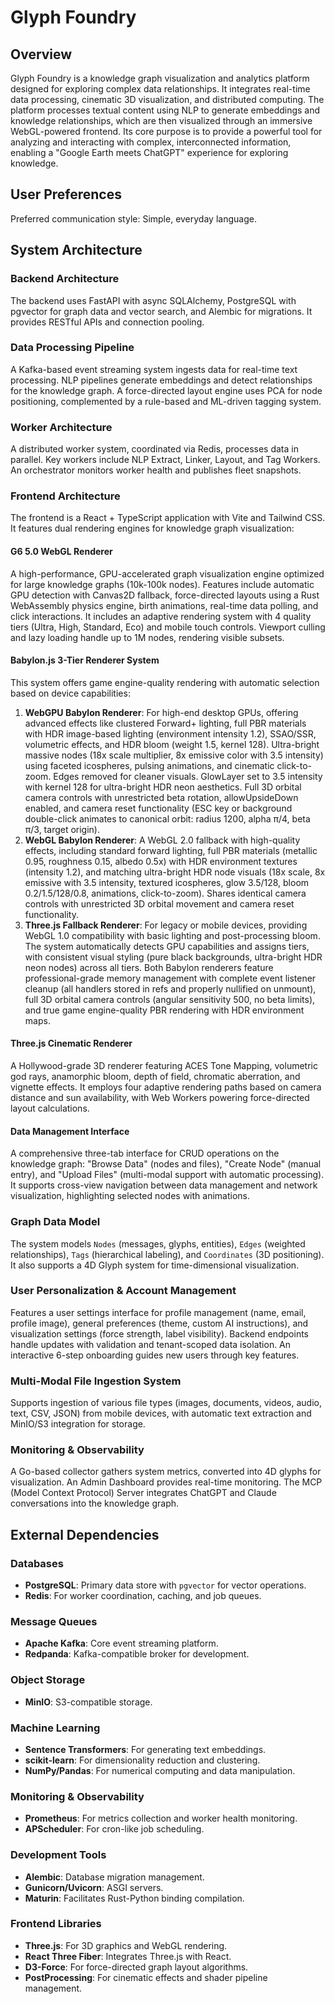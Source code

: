 # Glyph Foundry

## Overview
Glyph Foundry is a knowledge graph visualization and analytics platform designed for exploring complex data relationships. It integrates real-time data processing, cinematic 3D visualization, and distributed computing. The platform processes textual content using NLP to generate embeddings and knowledge relationships, which are then visualized through an immersive WebGL-powered frontend. Its core purpose is to provide a powerful tool for analyzing and interacting with complex, interconnected information, enabling a "Google Earth meets ChatGPT" experience for exploring knowledge.

## User Preferences
Preferred communication style: Simple, everyday language.

## System Architecture

### Backend Architecture
The backend uses FastAPI with async SQLAlchemy, PostgreSQL with pgvector for graph data and vector search, and Alembic for migrations. It provides RESTful APIs and connection pooling.

### Data Processing Pipeline
A Kafka-based event streaming system ingests data for real-time text processing. NLP pipelines generate embeddings and detect relationships for the knowledge graph. A force-directed layout engine uses PCA for node positioning, complemented by a rule-based and ML-driven tagging system.

### Worker Architecture
A distributed worker system, coordinated via Redis, processes data in parallel. Key workers include NLP Extract, Linker, Layout, and Tag Workers. An orchestrator monitors worker health and publishes fleet snapshots.

### Frontend Architecture
The frontend is a React + TypeScript application with Vite and Tailwind CSS. It features dual rendering engines for knowledge graph visualization:

#### G6 5.0 WebGL Renderer
A high-performance, GPU-accelerated graph visualization engine optimized for large knowledge graphs (10k-100k nodes). Features include automatic GPU detection with Canvas2D fallback, force-directed layouts using a Rust WebAssembly physics engine, birth animations, real-time data polling, and click interactions. It includes an adaptive rendering system with 4 quality tiers (Ultra, High, Standard, Eco) and mobile touch controls. Viewport culling and lazy loading handle up to 1M nodes, rendering visible subsets.

#### Babylon.js 3-Tier Renderer System
This system offers game engine-quality rendering with automatic selection based on device capabilities:
1.  **WebGPU Babylon Renderer**: For high-end desktop GPUs, offering advanced effects like clustered Forward+ lighting, full PBR materials with HDR image-based lighting (environment intensity 1.2), SSAO/SSR, volumetric effects, and HDR bloom (weight 1.5, kernel 128). Ultra-bright massive nodes (18x scale multiplier, 8x emissive color with 3.5 intensity) using faceted icospheres, pulsing animations, and cinematic click-to-zoom. Edges removed for cleaner visuals. GlowLayer set to 3.5 intensity with kernel 128 for ultra-bright HDR neon aesthetics. Full 3D orbital camera controls with unrestricted beta rotation, allowUpsideDown enabled, and camera reset functionality (ESC key or background double-click animates to canonical orbit: radius 1200, alpha π/4, beta π/3, target origin).
2.  **WebGL Babylon Renderer**: A WebGL 2.0 fallback with high-quality effects, including standard forward lighting, full PBR materials (metallic 0.95, roughness 0.15, albedo 0.5x) with HDR environment textures (intensity 1.2), and matching ultra-bright HDR node visuals (18x scale, 8x emissive with 3.5 intensity, textured icospheres, glow 3.5/128, bloom 0.2/1.5/128/0.8, animations, click-to-zoom). Shares identical camera controls with unrestricted 3D orbital movement and camera reset functionality.
3.  **Three.js Fallback Renderer**: For legacy or mobile devices, providing WebGL 1.0 compatibility with basic lighting and post-processing bloom.
The system automatically detects GPU capabilities and assigns tiers, with consistent visual styling (pure black backgrounds, ultra-bright HDR neon nodes) across all tiers. Both Babylon renderers feature professional-grade memory management with complete event listener cleanup (all handlers stored in refs and properly nullified on unmount), full 3D orbital camera controls (angular sensitivity 500, no beta limits), and true game engine-quality PBR rendering with HDR environment maps.

#### Three.js Cinematic Renderer
A Hollywood-grade 3D renderer featuring ACES Tone Mapping, volumetric god rays, anamorphic bloom, depth of field, chromatic aberration, and vignette effects. It employs four adaptive rendering paths based on camera distance and sun availability, with Web Workers powering force-directed layout calculations.

#### Data Management Interface
A comprehensive three-tab interface for CRUD operations on the knowledge graph: "Browse Data" (nodes and files), "Create Node" (manual entry), and "Upload Files" (multi-modal support with automatic processing). It supports cross-view navigation between data management and network visualization, highlighting selected nodes with animations.

### Graph Data Model
The system models `Nodes` (messages, glyphs, entities), `Edges` (weighted relationships), `Tags` (hierarchical labeling), and `Coordinates` (3D positioning). It also supports a 4D Glyph system for time-dimensional visualization.

### User Personalization & Account Management
Features a user settings interface for profile management (name, email, profile image), general preferences (theme, custom AI instructions), and visualization settings (force strength, label visibility). Backend endpoints handle updates with validation and tenant-scoped data isolation. An interactive 6-step onboarding guides new users through key features.

### Multi-Modal File Ingestion System
Supports ingestion of various file types (images, documents, videos, audio, text, CSV, JSON) from mobile devices, with automatic text extraction and MinIO/S3 integration for storage.

### Monitoring & Observability
A Go-based collector gathers system metrics, converted into 4D glyphs for visualization. An Admin Dashboard provides real-time monitoring. The MCP (Model Context Protocol) Server integrates ChatGPT and Claude conversations into the knowledge graph.

## External Dependencies

### Databases
-   **PostgreSQL**: Primary data store with `pgvector` for vector operations.
-   **Redis**: For worker coordination, caching, and job queues.

### Message Queues
-   **Apache Kafka**: Core event streaming platform.
-   **Redpanda**: Kafka-compatible broker for development.

### Object Storage
-   **MinIO**: S3-compatible storage.

### Machine Learning
-   **Sentence Transformers**: For generating text embeddings.
-   **scikit-learn**: For dimensionality reduction and clustering.
-   **NumPy/Pandas**: For numerical computing and data manipulation.

### Monitoring & Observability
-   **Prometheus**: For metrics collection and worker health monitoring.
-   **APScheduler**: For cron-like job scheduling.

### Development Tools
-   **Alembic**: Database migration management.
-   **Gunicorn/Uvicorn**: ASGI servers.
-   **Maturin**: Facilitates Rust-Python binding compilation.

### Frontend Libraries
-   **Three.js**: For 3D graphics and WebGL rendering.
-   **React Three Fiber**: Integrates Three.js with React.
-   **D3-Force**: For force-directed graph layout algorithms.
-   **PostProcessing**: For cinematic effects and shader pipeline management.